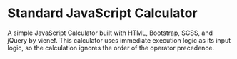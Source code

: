 # Standard JavaScript Calculator
A simple JavaScript Calculator built with HTML, Bootstrap, SCSS, and jQuery by vienef. This calculator uses immediate execution logic as its input logic, so the calculation ignores the order of the operator precedence.
